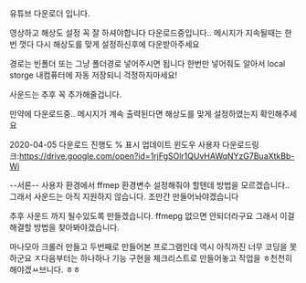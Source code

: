 유튜브 다운로더 입니다.


영상하고 해상도 설정 꼭 잘 하셔야합니다 다운로드중입니다.. 메시지가 지속될때는 한번 껏다 다시 해상도를 맞게 설정하신후에
다운받아주세요

경로는 빈폴더 또는 그냥 폴더경로 넣어주시면 됩니다 한번만 넣어줘도 알아서 local storge 내컴퓨터에 자동 저장되니 걱정하지마세요!

사운드는 추후 꼭 추가해줄겁니다.

만약에 다운로드중.. 메시지가 계속 출력된다면 해상도를 맞게 설정하였는지 확인해주세요


2020-04-05 다운로드 진행도 % 표시 업데이트
윈도우 사용자 다운로드링크:https://drive.google.com/open?id=1rjFgSOlr1QUvHAWqNYzG7BuaXtkBb-Wi


--서론--
사용자 환경에서 ffmep 환경변수 설정해줘야 할텐데 방법을 모르겠습니다.. 그래서 사운드는 아직 지원하지 않습니다. 조만간 만들어놔야겠습니다


추후 사운드 까지 될수있도록 만들겠습니다. ffmepg 없으면 안되더라구요 그래서 이걸 해결할 방법을 찾아봐야겠습니다.

마나모아 크롤러 만들고 두번째로 만들어본 프로그램인데 역시 아직까진 너무 코딩을 못하군요
ㅈ다음부터는 하나하나 기능 구현을 체크리스트로 만들어놓고 작업을 ㅎ천천히 해야겠ㅆ브니다. ㅎㅎ

